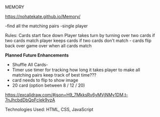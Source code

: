 MEMORY 

https://nohatekate.github.io/Memory/

-find all the matching pairs
-single player


Rules:
Cards start face down
Player takes turn by turning over two cards
if two cards match player keeps cards
if two cards don't match - cards flip back over
game over when all cards match 

**Planned Future Enhancements**
  - Shuffle All Cards-
  - Timer 
use timer for tracking how long it takes player to make all matching pairs
keep track of best time???
  - card needs to flip to show image
  - 20 card (option between 8 / 12 / 20)

https://excalidraw.com/#json=H9_7MkksRv6yMVjNMy1DM,t-7nJhcbdDbQpFclek9vzA

Technologies Used: HTML, CSS, JavaScript
